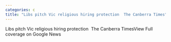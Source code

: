 ```yaml
---
categories: c
title: "Libs pitch Vic religious hiring protection  The Canberra Times"
---
```

Libs pitch Vic religious hiring protection&nbsp;&nbsp;The Canberra TimesView Full coverage on Google News